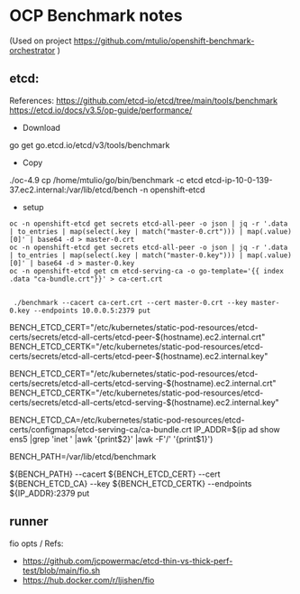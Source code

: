 # OCP Benchmark notes

(Used on project https://github.com/mtulio/openshift-benchmark-orchestrator )

## etcd:

References:
https://github.com/etcd-io/etcd/tree/main/tools/benchmark
https://etcd.io/docs/v3.5/op-guide/performance/

- Download

go get go.etcd.io/etcd/v3/tools/benchmark

- Copy

./oc-4.9 cp /home/mtulio/go/bin/benchmark -c etcd etcd-ip-10-0-139-37.ec2.internal:/var/lib/etcd/bench -n openshift-etcd

- setup

~~~
oc -n openshift-etcd get secrets etcd-all-peer -o json | jq -r '.data | to_entries | map(select(.key | match("master-0.crt"))) | map(.value)[0]' | base64 -d > master-0.crt
oc -n openshift-etcd get secrets etcd-all-peer -o json | jq -r '.data | to_entries | map(select(.key | match("master-0.key"))) | map(.value)[0]' | base64 -d > master-0.key
oc -n openshift-etcd get cm etcd-serving-ca -o go-template='{{ index .data "ca-bundle.crt"}}' > ca-cert.crt


 ./benchmark --cacert ca-cert.crt --cert master-0.crt --key master-0.key --endpoints 10.0.0.5:2379 put
~~~

BENCH_ETCD_CERT="/etc/kubernetes/static-pod-resources/etcd-certs/secrets/etcd-all-certs/etcd-peer-$(hostname).ec2.internal.crt"
BENCH_ETCD_CERTK="/etc/kubernetes/static-pod-resources/etcd-certs/secrets/etcd-all-certs/etcd-peer-$(hostname).ec2.internal.key"

BENCH_ETCD_CERT="/etc/kubernetes/static-pod-resources/etcd-certs/secrets/etcd-all-certs/etcd-serving-$(hostname).ec2.internal.crt"
BENCH_ETCD_CERTK="/etc/kubernetes/static-pod-resources/etcd-certs/secrets/etcd-all-certs/etcd-serving-$(hostname).ec2.internal.key"


BENCH_ETCD_CA=/etc/kubernetes/static-pod-resources/etcd-certs/configmaps/etcd-serving-ca/ca-bundle.crt
IP_ADDR=$(ip ad show ens5 |grep 'inet ' |awk '{print$2}' |awk -F'/' '{print$1}')

BENCH_PATH=/var/lib/etcd/benchmark

${BENCH_PATH} --cacert ${BENCH_ETCD_CERT} --cert ${BENCH_ETCD_CA} --key ${BENCH_ETCD_CERTK} --endpoints ${IP_ADDR}:2379 put


## runner

fio opts / Refs:
- https://github.com/jcpowermac/etcd-thin-vs-thick-perf-test/blob/main/fio.sh
- https://hub.docker.com/r/ljishen/fio



